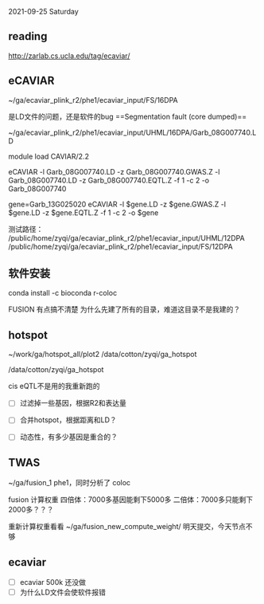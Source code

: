 2021-09-25 Saturday

## reading
http://zarlab.cs.ucla.edu/tag/ecaviar/





## eCAVIAR 

~/ga/ecaviar_plink_r2/phe1/ecaviar_input/FS/16DPA

是LD文件的问题，还是软件的bug
==Segmentation fault (core dumped)==


~/ga/ecaviar_plink_r2/phe1/ecaviar_input/UHML/16DPA/Garb_08G007740.LD

module load CAVIAR/2.2

eCAVIAR -l Garb_08G007740.LD -z Garb_08G007740.GWAS.Z -l Garb_08G007740.LD -z Garb_08G007740.EQTL.Z -f 1 -c 2 -o Garb_08G007740


gene=Garb_13G025020
eCAVIAR -l $gene.LD -z $gene.GWAS.Z -l $gene.LD -z $gene.EQTL.Z -f 1 -c 2 -o $gene

测试路径：
/public/home/zyqi/ga/ecaviar_plink_r2/phe1/ecaviar_input/UHML/12DPA
/public/home/zyqi/ga/ecaviar_plink_r2/phe1/ecaviar_input/FS/12DPA


## 软件安装
conda install -c bioconda r-coloc

FUSION 有点搞不清楚
为什么先建了所有的目录，难道这目录不是我建的？


## hotspot
~/work/ga/hotspot_all/plot2
/data/cotton/zyqi/ga_hotspot

/data/cotton/zyqi/ga_hotspot

cis eQTL不是用的我重新跑的


- [ ] 过滤掉一些基因，根据R2和表达量
- [ ] 合并hotspot，根据距离和LD？
- [ ] 动态性，有多少基因是重合的？



## TWAS
~/ga/fusion_1 
phe1，同时分析了 coloc


fusion 计算权重
四倍体：7000多基因能剩下5000多
二倍体：7000多只能剩下2000多？？？

重新计算权重看看
~/ga/fusion_new_compute_weight/
明天提交，今天节点不够

## ecaviar
- [ ] ecaviar 500k 还没做
- [ ] 为什么LD文件会使软件报错
